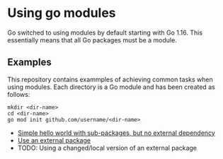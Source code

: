 # Using go modules

Go switched to using modules by default starting with Go 1.16. This essentially means
that all Go packages must be a module.

## Examples

This repository contains exammples of achieving common tasks when using modules. Each
directory is a Go module and has been created as follows:

```
mkdir <dir-name>
cd <dir-name>
go mod init github.com/username/<dir-name>
```
- [Simple hello world with sub-packages, but no external dependency](./hello-world)
- [Use an external package](./hello-dep)
- TODO: Using a changed/local version of an external package

